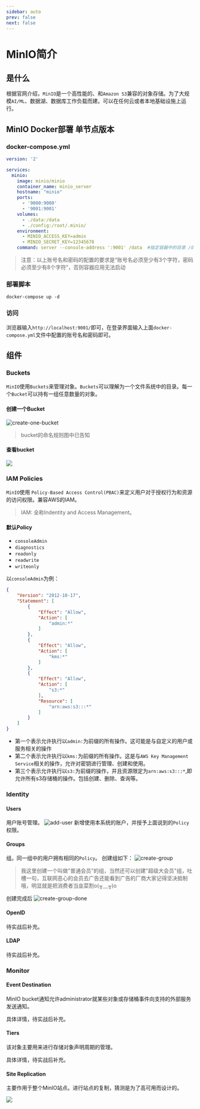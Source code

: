 ```yaml
---
sidebar: auto
prev: false
next: false
---
```

# MinIO简介
## 是什么
根据官网介绍，`MinIO`是一个高性能的、和`Amazon S3`兼容的对象存储。为了大规模`AI/ML`、数据湖、数据库工作负载而建。可以在任何云或者本地基础设施上运行。

## MinIO Docker部署 单节点版本
### docker-compose.yml
```yml
version: '2'

services:
  minio:
    image: minio/minio
    container_name: minio_server
    hostname: "minio"
    ports:
      - '9000:9000'
      - '9001:9001'
    volumes:
      - ./data:/data
      - ./config:/root/.minio/
    environment:
      - MINIO_ACCESS_KEY=admin
      - MINIO_SECRET_KEY=12345678
    command: server --console-address ':9001' /data  #指定容器中的目录 /data
```
> 注意：以上账号名和密码的配置的要求是“账号名必须至少有3个字符，密码必须至少有8个字符”，否则容器应用无法启动
### 部署脚本
```shell
docker-compose up -d
```
### 访问
浏览器输入`http://localhost:9001/`即可，在登录界面输入上面`docker-compose.yml`文件中配置的账号名和密码即可。
## 组件
### Buckets
`MinIO`使用`Buckets`来管理对象。`Buckets`可以理解为一个文件系统中的目录。每一个`Bucket`可以持有一组任意数量的对象。
#### 创建一个Bucket
![create-one-bucket](./imgs/create-one-bucket.png)
> bucket的命名规则图中已告知
#### 查看bucket
![](./imgs/create-one-bucket-done.png)
### IAM Policies
`MinIO`使用 `Policy-Based Access Control(PBAC)`来定义用户对于授权行为和资源的访问权限。兼容AWS的IAM。
> IAM: 全称Indentity and Access Management。

#### 默认Policy
* `consoleAdmin`
* `diagnostics`
* `readonly`
* `readwrite`
* `writeonly`

以`consoleAdmin`为例：
```json
{
    "Version": "2012-10-17",
    "Statement": [
        {
            "Effect": "Allow",
            "Action": [
                "admin:*"
            ]
        },
        {
            "Effect": "Allow",
            "Action": [
                "kms:*"
            ]
        },
        {
            "Effect": "Allow",
            "Action": [
                "s3:*"
            ],
            "Resource": [
                "arn:aws:s3:::*"
            ]
        }
    ]
}
```
* 第一个表示允许执行以`admin:`为前缀的所有操作。这可能是与自定义的用户或服务相关的操作
* 第二个表示允许执行以`kms:`为前缀的所有操作。这是与`AWS Key Management Service`相关的操作，允许对密钥进行管理、创建和使用。
* 第三个表示允许执行以`s3:`为前缀的操作，并且资源限定为`arn:aws:s3:::*`,即允许所有s3存储桶的操作。包括创建、删除、查询等。

### Identity
#### Users
用户账号管理。
![add-user](./imgs/add-user.png)
新增使用本系统的账户，并授予上面说到的`Policy`权限。
#### Groups
组。同一组中的用户拥有相同的`Policy`。
创建组如下：
![create-group](./imgs/create-group.png)
> 我这里创建一个叫做"普通会员"的组，当然还可以创建"超级大会员"组，吐槽一句，互联网恶心的会员去广告还能看到广告的厂商大家记得坚决抵制哦，明显就是把消费者当韭菜割o(╥﹏╥)o

创建完成后
![create-group-done](./imgs/create-group-done.png)

#### OpenID
待实战后补充。

#### LDAP
待实战后补充。

### Monitor
#### Event Destination
MinIO bucket通知允许administrator就某些对象或存储桶事件向支持的外部服务发送通知。

具体详情，待实战后补充。
#### Tiers
该对象主要用来进行存储对象声明周期的管理。

具体详情，待实战后补充。

#### Site Replication
主要作用于整个MinIO站点。进行站点的复制，猜测是为了高可用而设计的。

![](./imgs/site-replication.png)